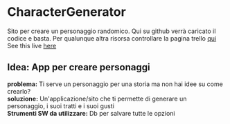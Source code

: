 # CharacterGenerator
Sito per creare un personaggio randomico. Qui su github verrà caricato il codice e basta.
Per qualunque altra risorsa controllare la pagina trello [qui](https://trello.com/b/6eA2wgAJ/charactergenerator)
See this live [here](https://en.wikipedia.org/wiki/HTTP_404)




## Idea: App per creare personaggi
**problema:** Ti serve un personaggio per una storia ma non hai idee su come crearlo? <br>
**soluzione:** Un'applicazione/sito che ti permette di generare un personaggio, i suoi tratti e i suoi gusti <br>
**Strumenti SW da utilizzare:** Db per salvare tutte le opzioni
